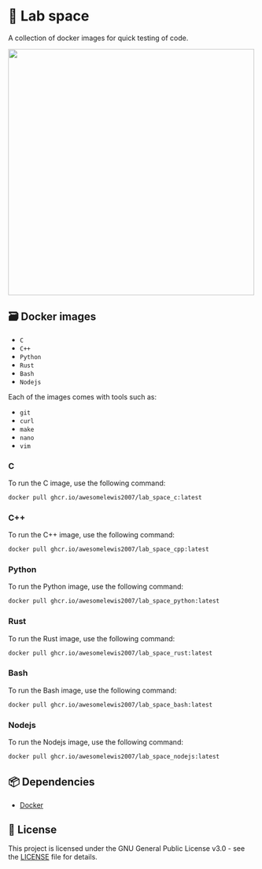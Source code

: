 # 🧪 Lab space
A collection of docker images for quick testing of code.

<img src="https://github.com/awesomelewis2007/lab_space/blob/master/demo.gif" width=500>

## 🗃️ Docker images

- `C`
- `C++`
- `Python`
- `Rust`
- `Bash`
- `Nodejs`

Each of the images comes with tools such as:
- `git`
- `curl`
- `make`
- `nano`
- `vim`



### C
To run the C image, use the following command:
```bash
docker pull ghcr.io/awesomelewis2007/lab_space_c:latest
```

### C++
To run the C++ image, use the following command:
```bash
docker pull ghcr.io/awesomelewis2007/lab_space_cpp:latest
```

### Python
To run the Python image, use the following command:
```bash
docker pull ghcr.io/awesomelewis2007/lab_space_python:latest
```

### Rust
To run the Rust image, use the following command:
```bash
docker pull ghcr.io/awesomelewis2007/lab_space_rust:latest
```

### Bash
To run the Bash image, use the following command:
```bash
docker pull ghcr.io/awesomelewis2007/lab_space_bash:latest
```

### Nodejs
To run the Nodejs image, use the following command:
```bash
docker pull ghcr.io/awesomelewis2007/lab_space_nodejs:latest
```

## 📦 Dependencies
- [Docker](https://www.docker.com/)

## 📝 License
This project is licensed under the GNU General Public License v3.0 - see the [LICENSE](LICENSE) file for details.